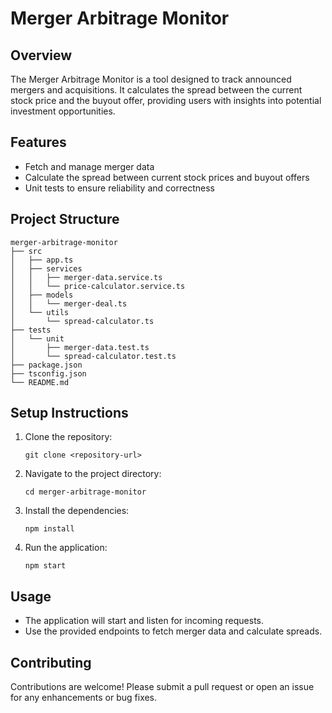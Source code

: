 # Merger Arbitrage Monitor

## Overview
The Merger Arbitrage Monitor is a tool designed to track announced mergers and acquisitions. It calculates the spread between the current stock price and the buyout offer, providing users with insights into potential investment opportunities.

## Features
- Fetch and manage merger data
- Calculate the spread between current stock prices and buyout offers
- Unit tests to ensure reliability and correctness

## Project Structure
```
merger-arbitrage-monitor
├── src
│   ├── app.ts
│   ├── services
│   │   ├── merger-data.service.ts
│   │   └── price-calculator.service.ts
│   ├── models
│   │   └── merger-deal.ts
│   └── utils
│       └── spread-calculator.ts
├── tests
│   └── unit
│       ├── merger-data.test.ts
│       └── spread-calculator.test.ts
├── package.json
├── tsconfig.json
└── README.md
```

## Setup Instructions
1. Clone the repository:
   ```
   git clone <repository-url>
   ```
2. Navigate to the project directory:
   ```
   cd merger-arbitrage-monitor
   ```
3. Install the dependencies:
   ```
   npm install
   ```
4. Run the application:
   ```
   npm start
   ```

## Usage
- The application will start and listen for incoming requests.
- Use the provided endpoints to fetch merger data and calculate spreads.

## Contributing
Contributions are welcome! Please submit a pull request or open an issue for any enhancements or bug fixes.